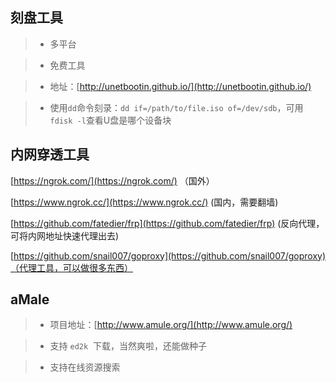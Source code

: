 
## 刻盘工具

> + 多平台

> + 免费工具

> + 地址：[http://unetbootin.github.io/](http://unetbootin.github.io/)

> + 使用```dd```命令刻录：```dd if=/path/to/file.iso of=/dev/sdb```，可用```fdisk -l```查看U盘是哪个设备块



## 内网穿透工具
[https://ngrok.com/](https://ngrok.com/) （国外）

[https://www.ngrok.cc/](https://www.ngrok.cc/) (国内，需要翻墙)

[https://github.com/fatedier/frp](https://github.com/fatedier/frp) (反向代理，可将内网地址快速代理出去)

[https://github.com/snail007/goproxy](https://github.com/snail007/goproxy)（代理工具，可以做很多东西）

## aMale

> + 项目地址：[http://www.amule.org/](http://www.amule.org/)

> + 支持 ```ed2k```  下载，当然爽啦，还能做种子

> + 支持在线资源搜索


